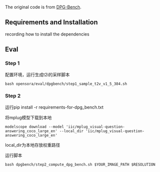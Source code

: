 
The original code is from [DPG-Bench](https://github.com/TencentQQGYLab/ELLA).


## Requirements and Installation

recording how to install the dependencies


## Eval

### Step 1

配置环境，运行生成t2i的采样脚本
```
bash opensora/eval/dpgbench/step1_sample_t2v_v1_5_384.sh
```


### Step 2

运行pip install -r requirements-for-dpg_bench.txt

将mplug模型下载到本地
```
modelscope download --model 'iic/mplug_visual-question-answering_coco_large_en' --local_dir 'iic/mplug_visual-question-answering_coco_large_en'
```
local_dir为本地存放权重路径

运行脚本
```
bash dpgbench/step2_compute_dpg_bench.sh $YOUR_IMAGE_PATH $RESOLUTION
```

